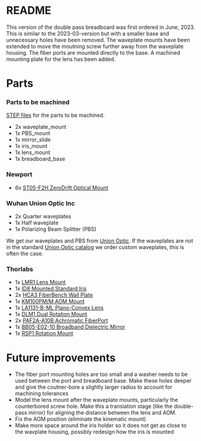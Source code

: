 # README

This version of the double pass breadboard was first ordered in June, 2023. This is similar to the 2023-03-version but with a smaller base and unnecessary holes have been removed. The waveplate mounts have been extended to move the moutning screw further away from the waveplate housing. The fiber ports are mounted directly to the base. A machined mounting plate for the lens has been added.

# Parts

### Parts to be machined
[STEP files](https://drive.google.com/drive/folders/1tglj8InTGoLq4X3He1ftFIY83VYrIk3X?usp=drive_link) for the parts to be machined.

* 2x waveplate_mount
* 1x PBS_mount
* 1x mirror_slide
* 1x iris_mount
* 1x lens_mount
* 1x breadboard_base

### Newport
* 6x [ST05-F2H ZeroDrift Optical Mount](https://www.newport.com/p/ST05-F2H)

### Wuhan Union Optic Inc
* 2x Quarter waveplates
* 1x Half waveplate 
* 1x Polarizing Beam Splitter (PBS)

We get our waveplates and PBS from [Union Optic](https://www.u-optic.com/index/siteid/2.html). If the waveplates are not in the standard [Union Optic catalog](https://www.u-optic.com/index/siteid/2.html) we order custom waveplates, this is often the case.

### Thorlabs
* 1x [LMR1 Lens Mount](https://www.thorlabs.com/thorproduct.cfm?partnumber=LMR1#ad-image-0)
* 1x [ID8 Mounted Standard Iris](https://www.thorlabs.com/thorproduct.cfm?partnumber=ID8)
* 2x [HCA3 FiberBench Wall Plate](https://www.thorlabs.com/thorproduct.cfm?partnumber=HCA3)
* 1x [KM100PM/M AOM Mount](https://www.thorlabs.com/thorproduct.cfm?partnumber=KM100PM/M)
* 1x [LA1131-B-ML Plano-Convex Lens](https://www.thorlabs.com/thorproduct.cfm?partnumber=LA1131-B-ML)
* 1x [DLM1 Dual Rotation Mount](https://www.thorlabs.com/thorproduct.cfm?partnumber=DLM1#ad-image-0)
* 2x [PAF2A-A10B Achromatic FiberPort](https://www.thorlabs.com/thorproduct.cfm?partnumber=PAF2A-A10B)
* 1x [BB05-E02-10 Broadband Dielectric Mirror](https://www.thorlabs.com/thorproduct.cfm?partnumber=BB05-E02-10)
* 1x [RSP1 Rotation Mount](https://www.thorlabs.com/thorproduct.cfm?partnumber=RSP1#ad-image-0)

# Future improvements

* The fiber port mounting holes are too small and a washer needs to be used between the port and breadboard base. Make these holes deeper and give the coutner-bore a slightly larger radius to account for machining tolerances
* Model the lens mount after the waveplate mounts, particularly the counterbored screw hole. Make this a translation stage (like the double-pass mirror) for aligning the distance between the lens and AOM.
* Fix the AOM position (eliminate the kinematic mount)
* Make more space around the iris holder so it does not get as close to the wavplate housing, possibly redesign how the iris is mounted
